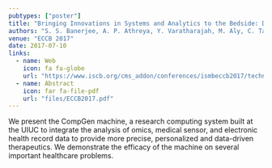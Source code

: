 ```yaml
---
pubtypes: ["poster"]
title: "Bringing Innovations in Systems and Analytics to the Bedside: Design of the CompGen Machine"
authors: "S. S. Banerjee, A. P. Athreya, Y. Varatharajah, M. Aly, C. Tan, Z. Stephens, Z. Kalbarczyk, S. Lumetta, L. Wang, R. Weinshilboum, and R. K. Iyer"
venue: "ECCB 2017"
date: 2017-07-10
links:
  - name: Web
    icon: fa fa-globe
    url: "https://www.iscb.org/cms_addon/conferences/ismbeccb2017/technologytrack.php"
  - name: Abstract
    icon: far fa-file-pdf
    url: "files/ECCB2017.pdf"
---
```


We present the CompGen machine, a research computing system built at the UIUC to integrate the analysis of omics,
medical sensor, and electronic health record data to provide more precise, personalized and data-driven therapeutics. We
demonstrate the efficacy of the machine on several important healthcare problems.
